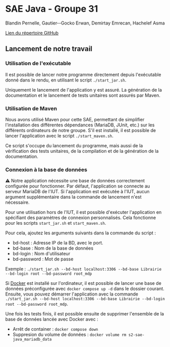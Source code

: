 # SAE Java - Groupe 31

Blandin Pernelle, Gautier--Gocko Erwan, Demirtay Emrecan, Hachelef Asma

[Lien du répertoire GitHub](https://github.com/PernelleBlandin/SAE_java_S2)

## Lancement de notre travail

### Utilisation de l'exécutable

Il est possible de lancer notre programme directement depuis l'exécutable donné dans le rendu, en utilisant le script `./start_jar.sh`.

Uniquement le lancement de l'application y est assuré. La génération de la documentation et le lancement de tests unitaires sont assurés par Maven.

### Utilisation de Maven

Nous avons utilisé Maven pour cette SAE, permettant de simplifier l'installation des différentes dépendances (MariaDB, JUnit, etc.) sur les différents ordinateurs de notre groupe. S'il est installé, il est possible de lancer l'application avec le script `./start_maven.sh`.

Ce script s'occupe du lancement du programme, mais aussi de la vérification des tests unitaires, de la compilation et de la génération de la documentation.

### Connexion à la base de données

⚠️ Notre application nécessite une base de données correctement configurée pour fonctionner. Par défaut, l'application se connecte au serveur MariaDB de l'IUT.
Si l'application est exécutée à l'IUT, aucun argument supplémentaire dans la commande de lancement n'est nécessaire.

Pour une utilisation hors de l'IUT, il est possible d'exécuter l'application en spécifiant des paramètres de connexion personnalisés. Cela fonctionne pour les scripts `start_jar.sh` et `start_maven.sh`.

Pour cela, ajoutez les arguments suivants dans la commande du script :
- bd-host : Adresse IP de la BD, avec le port.
- bd-base : Nom de la base de données
- bd-login : Nom d'utilisateur
- bd-password : Mot de passe

Exemple : `./start_jar.sh --bd-host localhost:3306 --bd-base Librairie --bd-login root --bd-password root_mdp`

Si [Docker](https://www.docker.com) est installé sur l'ordinateur, il est possible de lancer une base de données préconfigurée avec `docker compose up -d` dans le dossier courant.
Ensuite, vous pouvez démarrer l'application avec la commande `./start_jar.sh --bd-host localhost:3306 --bd-base Librairie --bd-login root --bd-password root_mdp`.

Une fois les tests finis, il est possible ensuite de supprimer l'ensemble de la base de données lancée avec Docker avec :
- Arrêt de container : `docker compose down`
- Suppresion du volume de données : `docker volume rm s2-sae-java_mariadb_data`
